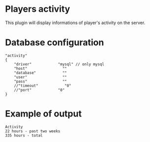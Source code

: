 # Players activity
This plugin will display informations of player's activity on the server.

# Database configuration
```
"activity" 
{ 
    "driver"            "mysql" // only mysql
    "host"                "" 
    "database"            "" 
    "user"                "" 
    "pass"                "" 
    //"timeout"            "0" 
    //"port"            "0" 
} 
```

# Example of output
```
Activity
22 hours - past two weeks
335 hours - total
```
